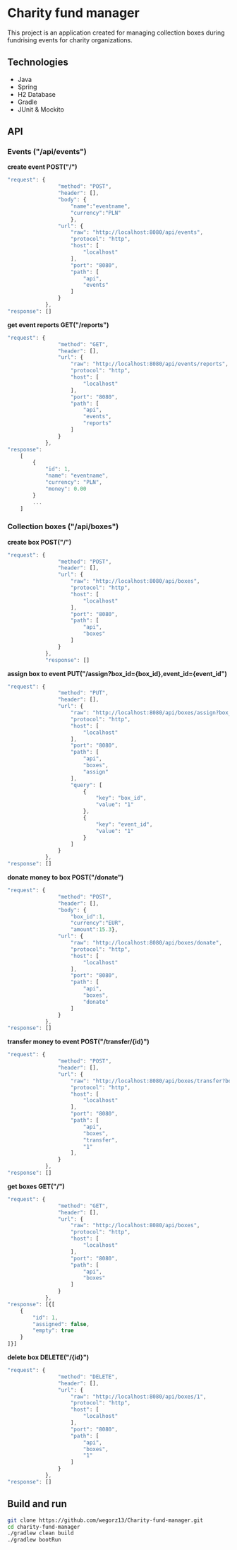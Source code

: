 # Charity fund manager

This project is an application created for managing collection boxes during fundrising events for charity organizations.

## Technologies

- Java
- Spring
- H2 Database
- Gradle
- JUnit & Mockito

## API

### Events ("/api/events")

**create event POST("/")**

```js
"request": {
				"method": "POST",
				"header": [],
				"body": {
                    "name":"eventname",
                    "currency":"PLN"
                    },
				"url": {
					"raw": "http://localhost:8080/api/events",
					"protocol": "http",
					"host": [
						"localhost"
					],
					"port": "8080",
					"path": [
						"api",
						"events"
					]
				}
			},
"response": []
```

**get event reports GET("/reports")**

```js
"request": {
				"method": "GET",
				"header": [],
				"url": {
					"raw": "http://localhost:8080/api/events/reports",
					"protocol": "http",
					"host": [
						"localhost"
					],
					"port": "8080",
					"path": [
						"api",
						"events",
						"reports"
					]
				}
			},
"response":
    [
        {
            "id": 1,
            "name": "eventname",
            "currency": "PLN",
            "money": 0.00
        }
        ...
    ]
```

### Collection boxes ("/api/boxes")

**create box POST("/")**

```js
"request": {
				"method": "POST",
				"header": [],
				"url": {
					"raw": "http://localhost:8080/api/boxes",
					"protocol": "http",
					"host": [
						"localhost"
					],
					"port": "8080",
					"path": [
						"api",
						"boxes"
					]
				}
			},
			"response": []
```

**assign box to event PUT("/assign?box_id={box_id},event_id={event_id")**

```js
"request": {
				"method": "PUT",
				"header": [],
				"url": {
					"raw": "http://localhost:8080/api/boxes/assign?box_id=1&event_id=1",
					"protocol": "http",
					"host": [
						"localhost"
					],
					"port": "8080",
					"path": [
						"api",
						"boxes",
						"assign"
					],
					"query": [
						{
							"key": "box_id",
							"value": "1"
						},
						{
							"key": "event_id",
							"value": "1"
						}
					]
				}
			},
"response": []
```

**donate money to box POST("/donate")**

```js
"request": {
				"method": "POST",
				"header": [],
				"body": {
			        "box_id":1,
                    "currency":"EUR",
                    "amount":15.3},
				"url": {
					"raw": "http://localhost:8080/api/boxes/donate",
					"protocol": "http",
					"host": [
						"localhost"
					],
					"port": "8080",
					"path": [
						"api",
						"boxes",
						"donate"
					]
				}
			},
"response": []
```

**transfer money to event POST("/transfer/{id}")**

```js
"request": {
				"method": "POST",
				"header": [],
				"url": {
					"raw": "http://localhost:8080/api/boxes/transfer?boxId=1&eventId=1",
					"protocol": "http",
					"host": [
						"localhost"
					],
					"port": "8080",
					"path": [
						"api",
						"boxes",
						"transfer",
                        "1"
					],
				}
			},
"response": []
```

**get boxes GET("/")**

```js
"request": {
				"method": "GET",
				"header": [],
				"url": {
					"raw": "http://localhost:8080/api/boxes",
					"protocol": "http",
					"host": [
						"localhost"
					],
					"port": "8080",
					"path": [
						"api",
						"boxes"
					]
				}
			},
"response": [{[
    {
        "id": 1,
        "assigned": false,
        "empty": true
    }
]}]
```

**delete box DELETE("/{id}")**

```js
"request": {
				"method": "DELETE",
				"header": [],
				"url": {
					"raw": "http://localhost:8080/api/boxes/1",
					"protocol": "http",
					"host": [
						"localhost"
					],
					"port": "8080",
					"path": [
						"api",
						"boxes",
						"1"
					]
				}
			},
"response": []
```

## Build and run

```bash
git clone https://github.com/wegorz13/Charity-fund-manager.git
cd charity-fund-manager
./gradlew clean build
./gradlew bootRun
```
